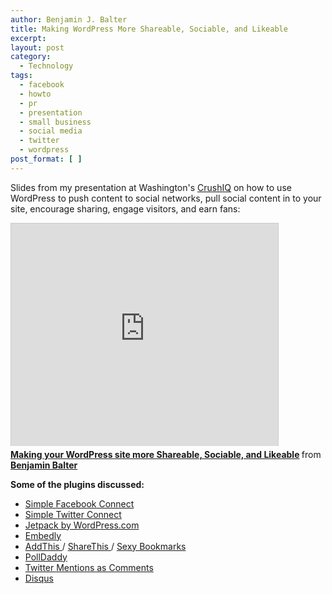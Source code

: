 ```yaml
---
author: Benjamin J. Balter
title: Making WordPress More Shareable, Sociable, and Likeable
excerpt:
layout: post
category:
  - Technology
tags:
  - facebook
  - howto
  - pr
  - presentation
  - small business
  - social media
  - twitter
  - wordpress
post_format: [ ]
---
```

Slides from my presentation at Washington's [CrushIQ][1] on how to use WordPress to push content to social networks, pull social content in to your site, encourage sharing, engage visitors, and earn fans:

<iframe src="http://www.slideshare.net/slideshow/embed_code/10156115" width="427" height="356" frameborder="0" marginwidth="0" marginheight="0" scrolling="no" style="border:1px solid #CCC;border-width:1px 1px 0;margin-bottom:5px" allowfullscreen="true">    </iframe> <div style="margin-bottom:5px"> <strong> <a href="http://www.slideshare.net/benbalter/making-your-wordpress-site-more-shareable-sociable-and-likeable" title="Making your WordPress site more Shareable, Sociable, and Likeable" target="_blank">Making your WordPress site more Shareable, Sociable, and Likeable</a> </strong> from <strong><a href="http://www.slideshare.net/benbalter" target="_blank">Benjamin Balter</a></strong> </div>

**Some of the plugins discussed:**

*   [Simple Facebook Connect][2]
*   [Simple Twitter Connect][3]
*   [Jetpack by WordPress.com][4]
*   [Embedly][5]
*   [AddThis ][6]/ [ShareThis ][7]/ [Sexy Bookmarks][8]
*   [PollDaddy][9]
*   [Twitter Mentions as Comments][10]
*   [Disqus][11]

 [1]: http://crushiq.com
 [2]: http://wordpress.org/extend/plugins/simple-facebook-connect/
 [3]: http://wordpress.org/extend/plugins/simple-twitter-connect/
 [4]: http://wordpress.org/extend/plugins/jetpack/
 [5]: http://wordpress.org/extend/plugins/embedly/
 [6]: http://wordpress.org/extend/plugins/addthis/
 [7]: http://wordpress.org/extend/plugins/share-this/
 [8]: http://wordpress.org/extend/plugins/sexybookmarks/
 [9]: http://wordpress.org/extend/plugins/polldaddy/
 [10]: http://wordpress.org/extend/plugins/twitter-mentions-as-comments/
 [11]: http://wordpress.org/extend/plugins/disqus-comment-system/